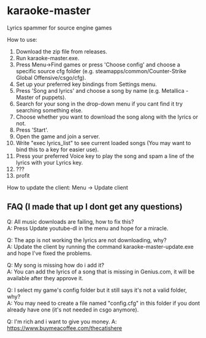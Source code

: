 # karaoke-master
Lyrics spammer for source engine games

How to use:

1. Download the zip file from releases.
2. Run karaoke-master.exe.
3. Press Menu->Find games or press 'Choose config' and choose a specific source cfg folder (e.g. steamapps/common/Counter-Strike Global Offensive/csgo/cfg).
4. Set up your preferred key bindings from Settings menu.
5. Press 'Song and lyrics' and choose a song by name (e.g. Metallica - Master of puppets).
6. Search for your song in the drop-down menu if you cant find it try searching something else.
7. Choose whether you want to download the song along with the lyrics or not.
8. Press 'Start'.
10. Open the game and join a server.
11. Write "exec lyrics_list" to see current loaded songs (You may want to bind this to a key for easier use).
12. Press your preferred Voice key to play the song and spam a line of the lyrics with your Lyrics key.
13. ???
14. profit

How to update the client:
   Menu -> Update client

## FAQ (I made that up I dont get any questions)

Q: All music downloads are failing, how to fix this?\
A: Press Update youtube-dl in the menu and hope for a miracle.

Q: The app is not working the lyrics are not downloading, why?\
A: Update the client by running the command karaoke-master-update.exe and hope I've fixed the problems.

Q: My song is missing how do i add it?\
A: You can add the lyrics of a song that is missing in Genius.com, it will be available after they approve it.

Q: I select my game's config folder but it still says it's not a valid folder, why?\
A: You may need to create a file named "config.cfg" in this folder if you dont already have one (it's not needed in csgo anymore).

Q: I'm rich and i want to give you money.
A: https://www.buymeacoffee.com/thecatishere

